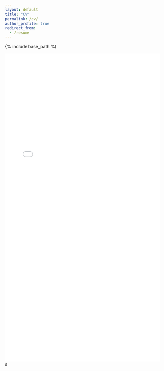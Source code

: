 ```yaml
---
layout: default
title: "CV"
permalink: /cv/
author_profile: true
redirect_from:
  - /resume
---
```


{% include base_path %}

<iframe src="../files/resume-BENMAHMOUD-1.pdf" width="100%" height="1000px" style="border: none;"></iframe>s
